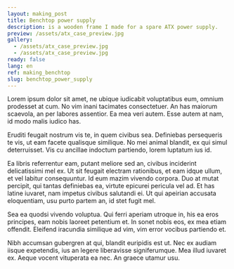 ```yaml
---
layout: making_post
title: Benchtop power supply
description: is a wooden frame I made for a spare ATX power supply.
preview: /assets/atx_case_preview.jpg
gallery:
  - /assets/atx_case_preview.jpg
  - /assets/atx_case_preview.jpg
ready: false
lang: en
ref: making_benchtop
slug: benchtop_power_supply
---
```


Lorem ipsum dolor sit amet, ne ubique iudicabit voluptatibus eum, omnium prodesset at cum. No vim inani tacimates consectetuer. An has maiorum scaevola, an per labores assentior. Ea mea veri autem. Esse autem at nam, id modo malis iudico has.

Eruditi feugait nostrum vis te, in quem civibus sea. Definiebas persequeris te vis, ut eam facete qualisque similique. No mei animal blandit, ex qui simul deterruisset. Vis cu ancillae indoctum partiendo, lorem luptatum ius id.

Ea libris referrentur eam, putant meliore sed an, civibus inciderint delicatissimi mel ex. Ut sit feugait electram rationibus, et eam idque ullum, et vel labitur consequuntur. Id eum mazim vivendo corpora. Duo at mutat percipit, qui tantas definiebas ea, virtute epicurei pericula vel ad. Et has latine iuvaret, nam impetus civibus salutandi ei. Ut qui apeirian accusata eloquentiam, usu purto partem an, id stet fugit mel.

Sea ea quodsi vivendo voluptua. Qui ferri aperiam utroque in, his ea eros principes, eam nobis laoreet petentium et. In sonet nobis eos, ex mea etiam offendit. Eleifend iracundia similique ad vim, vim error vocibus partiendo et.

Nibh accumsan gubergren at qui, blandit euripidis est ut. Nec ex audiam iisque expetendis, ius an legere liberavisse signiferumque. Mea illud iuvaret ex. Aeque vocent vituperata ea nec. An graece utamur usu.
